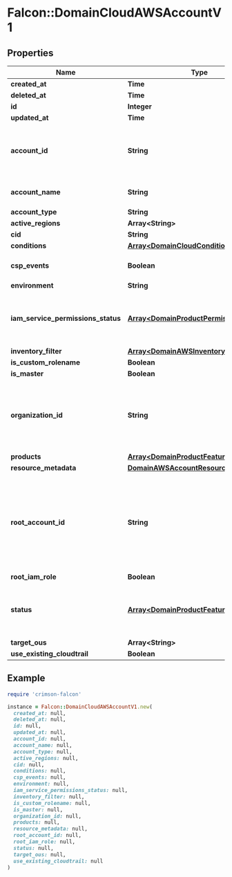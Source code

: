 # Falcon::DomainCloudAWSAccountV1

## Properties

| Name | Type | Description | Notes |
| ---- | ---- | ----------- | ----- |
| **created_at** | **Time** |  |  |
| **deleted_at** | **Time** |  |  |
| **id** | **Integer** |  |  |
| **updated_at** | **Time** |  |  |
| **account_id** | **String** | 12 digit AWS provided unique identifier for the account. | [optional] |
| **account_name** | **String** | AWS account name | [optional] |
| **account_type** | **String** |  | [optional] |
| **active_regions** | **Array&lt;String&gt;** |  | [optional] |
| **cid** | **String** |  | [optional] |
| **conditions** | [**Array&lt;DomainCloudCondition&gt;**](DomainCloudCondition.md) |  | [optional] |
| **csp_events** | **Boolean** | csp live events are enabled  | [optional] |
| **environment** | **String** |  | [optional] |
| **iam_service_permissions_status** | [**Array&lt;DomainProductPermission&gt;**](DomainProductPermission.md) | Permissions status for each product returned via API. |  |
| **inventory_filter** | [**Array&lt;DomainAWSInventoryFilterSetting&gt;**](DomainAWSInventoryFilterSetting.md) |  |  |
| **is_custom_rolename** | **Boolean** |  |  |
| **is_master** | **Boolean** |  | [optional] |
| **organization_id** | **String** | Up to 34 character AWS provided unique identifier for the organization. | [optional] |
| **products** | [**Array&lt;DomainProductFeatures&gt;**](DomainProductFeatures.md) |  |  |
| **resource_metadata** | [**DomainAWSAccountResourceMetadata**](DomainAWSAccountResourceMetadata.md) |  |  |
| **root_account_id** | **String** | 12 digit AWS provided unique identifier for the root account (of the organization this account belongs to). | [optional] |
| **root_iam_role** | **Boolean** |  | [optional] |
| **status** | [**Array&lt;DomainProductFeaturesStatus&gt;**](DomainProductFeaturesStatus.md) | Account registration status for each product and feature | [optional] |
| **target_ous** | **Array&lt;String&gt;** |  | [optional] |
| **use_existing_cloudtrail** | **Boolean** |  | [optional] |

## Example

```ruby
require 'crimson-falcon'

instance = Falcon::DomainCloudAWSAccountV1.new(
  created_at: null,
  deleted_at: null,
  id: null,
  updated_at: null,
  account_id: null,
  account_name: null,
  account_type: null,
  active_regions: null,
  cid: null,
  conditions: null,
  csp_events: null,
  environment: null,
  iam_service_permissions_status: null,
  inventory_filter: null,
  is_custom_rolename: null,
  is_master: null,
  organization_id: null,
  products: null,
  resource_metadata: null,
  root_account_id: null,
  root_iam_role: null,
  status: null,
  target_ous: null,
  use_existing_cloudtrail: null
)
```

